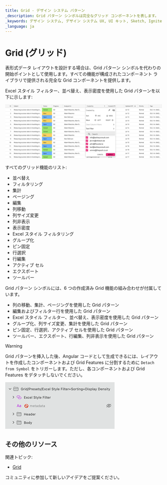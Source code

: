 ```yaml
---
title: Grid - デザイン システム パターン
_description: Grid パターン シンボルは完全なグリッド コンポーネントを表します。
_keywords: デザイン システム, デザイン システム UX, UI キット, Sketch, Ignite UI for Angular, Sketch to Angular, Angular, Angular デザイン システム, Sketch から コードをエクスポート, Angular 用のデザイン キット, Sketch HTML, Sketch to HTML, Sketch UI キット
_language: ja
---
```


# Grid (グリッド)

表形式データ レイアウトを設計する場合は、Grid パターン シンボルを代わりの開始ポイントとして使用します。すべての機能が構成されたコンポーネント ライブラリで提供される完全な Grid コンポーネントを提供します。

Excel スタイル フィルター、並べ替え、表示密度を使用した Grid パターンを以下に示します:

<img class="responsive-img" src="../images/grid.png" srcset="../images/grid@2x.png 2x" />

すべてのグリッド機能のリスト:
- 並べ替え
- フィルタリング
- 集計
- ページング
- 編集
- 列移動
- 列サイズ変更
- 列非表示
- 表示密度
- Excel スタイル フィルタリング
- グループ化
- ピン固定
- 行選択
- 行編集
- アクティブ セル
- エクスポート
- ツールバー


Grid パターン シンボルには、6 つの作成済み Grid 機能の組み合わせが付属しています。
- 列の移動、集計、ページングを使用した Grid パターン
- 編集およびフィルター行を使用した Grid パターン
- Excel スタイル フィルター、並べ替え、表示密度を使用した Grid パターン
- グループ化、列サイズ変更、集計を使用した Grid パターン
- ピン固定、行選択、アクティブ セルを使用した Grid パターン
- ツールバー、エクスポート、行編集、列非表示を使用した Grid パターン


> [!WARNING]
> Grid パターンを挿入した後、Angular コードとして生成できるには、レイアウトを作成したコンポーネントおよび Grid Features に分割するために `Detach from Symbol` をトリガーします。ただし、各コンポーネントおよび Grid Features をデタッチしないでください。

<img class="responsive-img" src="../images/grid_detach.png" srcset="../images/grid_detach@2x.png 2x" />

## その他のリソース

関連トピック:

- [Grid](../components/grid.md)

コミュニティに参加して新しいアイデアをご提案ください。


